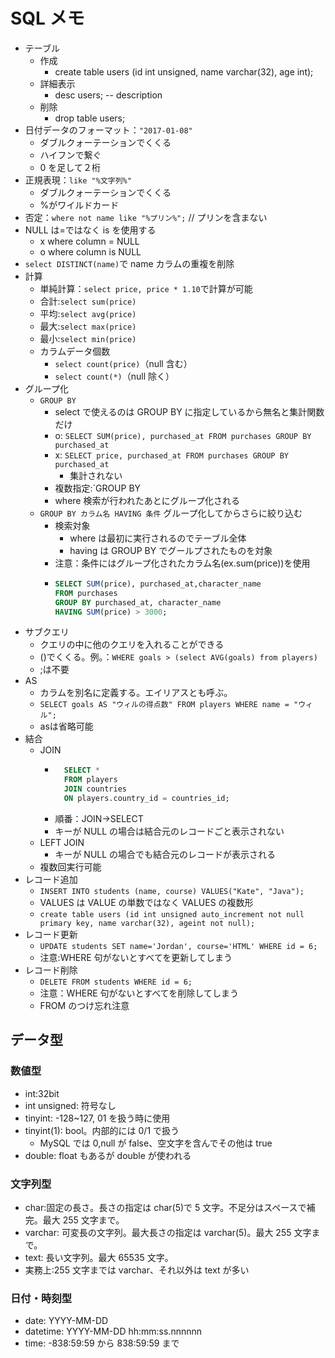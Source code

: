 # SQL メモ

- テーブル
  - 作成
    - create table users (id int unsigned, name varchar(32), age int);
  - 詳細表示
    - desc users; -- description
  - 削除
    - drop table users;
- 日付データのフォーマット：`"2017-01-08"`
  - ダブルクォーテーションでくくる
  - ハイフンで繋ぐ
  - 0 を足して２桁
- 正規表現：`like "%文字列%"`
  - ダブルクォーテーションでくくる
  - %がワイルドカード
- 否定：`where not name like "%プリン%";` // プリンを含まない
- NULL は=ではなく is を使用する
  - x where column = NULL
  - o where column is NULL
- `select DISTINCT(name)`で name カラムの重複を削除
- 計算
  - 単純計算：`select price, price * 1.10`で計算が可能
  - 合計:`select sum(price)`
  - 平均:`select avg(price)`
  - 最大:`select max(price)`
  - 最小:`select min(price)`
  - カラムデータ個数
    - `select count(price)`（null 含む）
    - `select count(*)`（null 除く）
- グループ化
  - `GROUP BY`
    - select で使えるのは GROUP BY に指定しているから無名と集計関数だけ
    - o: `SELECT SUM(price), purchased_at FROM purchases GROUP BY purchased_at`
    - x: `SELECT price, purchased_at FROM purchases GROUP BY purchased_at`
      - 集計されない
    - 複数指定:`GROUP BY
    - where 検索が行われたあとにグループ化される
  - `GROUP BY カラム名 HAVING 条件` グループ化してからさらに絞り込む
    - 検索対象
      - where は最初に実行されるのでテーブル全体
      - having は GROUP BY でグールプされたものを対象
    - 注意：条件にはグループ化されたカラム名(ex.sum(price))を使用
    - ```sql
      SELECT SUM(price), purchased_at,character_name
      FROM purchases
      GROUP BY purchased_at, character_name
      HAVING SUM(price) > 3000;
      ```
- サブクエリ
  - クエリの中に他のクエリを入れることができる
  - ()でくくる。例。：`WHERE goals > (select AVG(goals) from players)`
  - ;は不要
- AS
  - カラムを別名に定義する。エイリアスとも呼ぶ。
  - `SELECT goals AS "ウィルの得点数" FROM players WHERE name = "ウィル";`
  - asは省略可能
- 結合
  - JOIN
    - ```sql
        SELECT *
        FROM players
        JOIN countries
        ON players.country_id = countries_id;
      ```
    - 順番：JOIN->SELECT
    - キーが NULL の場合は結合元のレコードごと表示されない
  - LEFT JOIN
    - キーが NULL の場合でも結合元のレコードが表示される
  - 複数回実行可能
- レコード追加
  - `INSERT INTO students (name, course) VALUES("Kate", "Java");`
  - VALUES は VALUE の単数ではなく VALUES の複数形
  - `create table users (id int unsigned auto_increment not null primary key, name varchar(32), ageint not null);`
- レコード更新
  - `UPDATE students SET name='Jordan', course='HTML' WHERE id = 6;`
  - 注意:WHERE 句がないとすべてを更新してしまう
- レコード削除
  - `DELETE FROM students WHERE id = 6;`
  - 注意：WHERE 句がないとすべてを削除してしまう
  - FROM のつけ忘れ注意

## データ型

### 数値型

- int:32bit
- int unsigned: 符号なし
- tinyint: -128~127, 01 を扱う時に使用
- tinyint(1): bool。内部的には 0/1 で扱う
  - MySQL では 0,null が false、空文字を含んでその他は true
- double: float もあるが double が使われる

### 文字列型

- char:固定の長さ。長さの指定は char(5)で 5 文字。不足分はスペースで補完。最大 255 文字まで。
- varchar: 可変長の文字列。最大長さの指定は varchar(5)。最大 255 文字まで。
- text: 長い文字列。最大 65535 文字。
- 実務上:255 文字までは varchar、それ以外は text が多い

### 日付・時刻型

- date: YYYY-MM-DD
- datetime: YYYY-MM-DD hh:mm:ss.nnnnnn
- time: -838:59:59 から 838:59:59 まで
